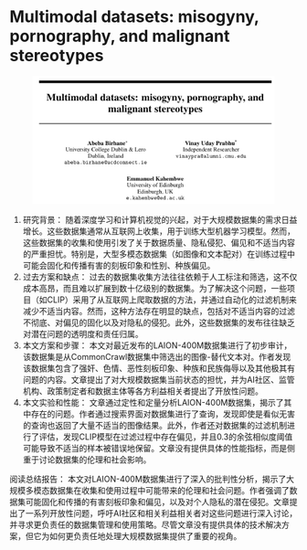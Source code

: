 # Multimodal datasets: misogyny, pornography, and  malignant stereotypes

<figure><img src="../.gitbook/assets/image (4) (1) (1) (1) (1) (1) (1) (1) (1) (1) (1) (1) (1) (1) (1) (1) (1) (1) (1) (1) (1) (1) (1) (1) (1) (1) (1) (1) (1) (1) (1) (1) (1) (1) (1) (1) (1) (1) (1) (1) (1) (1) (1) (1) (1) (1) (1) (1) (1) (1) (1) (1) (1) (1) (1) (1) (1) (1) (1) (1) (1).png" alt=""><figcaption></figcaption></figure>

1. 研究背景： 随着深度学习和计算机视觉的兴起，对于大规模数据集的需求日益增长。这些数据集通常从互联网上收集，用于训练大型机器学习模型。然而，这些数据集的收集和使用引发了关于数据质量、隐私侵犯、偏见和不适当内容的严重担忧。特别是，大型多模态数据集（如图像和文本配对）在训练过程中可能会固化和传播有害的刻板印象和性别、种族偏见。
2. 过去方案和缺点： 过去的数据集收集方法往往依赖于人工标注和筛选，这不仅成本高昂，而且难以扩展到数十亿级别的数据集。为了解决这个问题，一些项目（如CLIP）采用了从互联网上爬取数据的方法，并通过自动化的过滤机制来减少不适当内容。然而，这种方法存在明显的缺点，包括对不适当内容的过滤不彻底、对偏见的固化以及对隐私的侵犯。此外，这些数据集的发布往往缺乏对潜在问题的透明度和责任归属。
3. 本文方案和步骤： 本文对最近发布的LAION-400M数据集进行了初步审计，该数据集是从CommonCrawl数据集中筛选出的图像-替代文本对。作者发现该数据集包含了强奸、色情、恶性刻板印象、种族和民族侮辱以及其他极其有问题的内容。文章提出了对大规模数据集当前状态的担忧，并为AI社区、监管机构、政策制定者和数据主体等各方利益相关者提出了开放性问题。
4. 本文实验和性能： 文章通过定性和定量分析LAION-400M数据集，揭示了其中存在的问题。作者通过搜索界面对数据集进行了查询，发现即使是看似无害的查询也返回了大量不适当的图像结果。此外，作者还对数据集的过滤机制进行了评估，发现CLIP模型在过滤过程中存在偏见，并且0.3的余弦相似度阈值可能导致不适当的样本被错误地保留。文章没有提供具体的性能指标，而是侧重于讨论数据集的伦理和社会影响。

阅读总结报告： 本文对LAION-400M数据集进行了深入的批判性分析，揭示了大规模多模态数据集在收集和使用过程中可能带来的伦理和社会问题。作者强调了数据集可能固化和传播的有害刻板印象和偏见，以及对个人隐私的潜在侵犯。文章提出了一系列开放性问题，呼吁AI社区和相关利益相关者对这些问题进行深入讨论，并寻求更负责任的数据集管理和使用策略。尽管文章没有提供具体的技术解决方案，但它为如何更负责任地处理大规模数据集提供了重要的视角。
